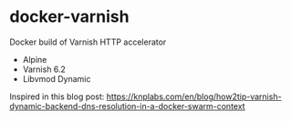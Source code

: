 # docker-varnish

Docker build of Varnish HTTP accelerator

-   Alpine
-   Varnish 6.2
-   Libvmod Dynamic

Inspired in this blog post: https://knplabs.com/en/blog/how2tip-varnish-dynamic-backend-dns-resolution-in-a-docker-swarm-context
